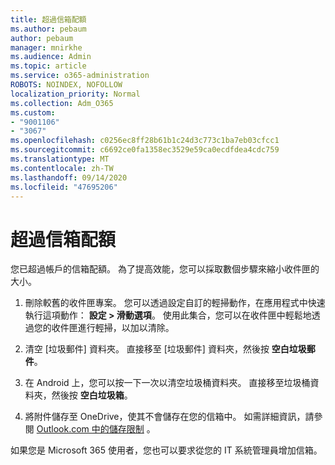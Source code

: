 ```yaml
---
title: 超過信箱配額
ms.author: pebaum
author: pebaum
manager: mnirkhe
ms.audience: Admin
ms.topic: article
ms.service: o365-administration
ROBOTS: NOINDEX, NOFOLLOW
localization_priority: Normal
ms.collection: Adm_O365
ms.custom:
- "9001106"
- "3067"
ms.openlocfilehash: c0256ec8ff28b61b1c24d3c773c1ba7eb03cfcc1
ms.sourcegitcommit: c6692ce0fa1358ec3529e59ca0ecdfdea4cdc759
ms.translationtype: MT
ms.contentlocale: zh-TW
ms.lasthandoff: 09/14/2020
ms.locfileid: "47695206"
---
```

# <a name="mailbox-quota-exceeded"></a>超過信箱配額

您已超過帳戶的信箱配額。 為了提高效能，您可以採取數個步驟來縮小收件匣的大小。

1. 刪除較舊的收件匣專案。 您可以透過設定自訂的輕掃動作，在應用程式中快速執行這項動作： **設定 > 滑動選項**。 使用此集合，您可以在收件匣中輕鬆地透過您的收件匣進行輕掃，以加以清除。

2. 清空 [垃圾郵件] 資料夾。 直接移至 [垃圾郵件] 資料夾，然後按 **空白垃圾郵件**。

3. 在 Android 上，您可以按一下一次以清空垃圾桶資料夾。 直接移至垃圾桶資料夾，然後按 **空白垃圾箱**。 

4. 將附件儲存至 OneDrive，使其不會儲存在您的信箱中。 如需詳細資訊，請參閱 [Outlook.com 中的儲存限制](https://support.office.com/article/storage-limits-in-outlook-com-7ac99134-69e5-4619-ac0b-2d313bba5e9e) 。 

如果您是 Microsoft 365 使用者，您也可以要求從您的 IT 系統管理員增加信箱。